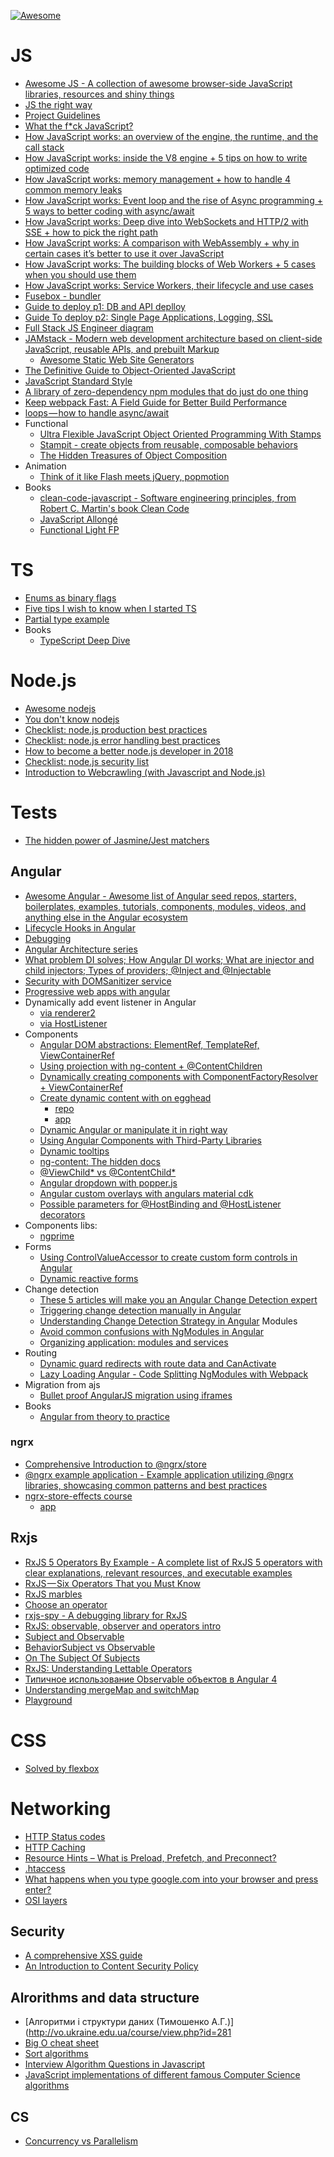 [![Awesome](https://cdn.rawgit.com/sindresorhus/awesome/d7305f38d29fed78fa85652e3a63e154dd8e8829/media/badge.svg)](https://github.com/sindresorhus/awesome)

# JS
* [Awesome JS - A collection of awesome browser-side JavaScript libraries, resources and shiny things](https://github.com/sorrycc/awesome-javascript)
* [JS the right way](http://jstherightway.org)
* [Project Guidelines](https://github.com/wearehive/project-guidelines#6-structure-and-naming)
* [What the f*ck JavaScript?](https://github.com/denysdovhan/wtfjs)
* [How JavaScript works: an overview of the engine, the runtime, and the call stack](https://blog.sessionstack.com/how-does-javascript-actually-work-part-1-b0bacc073cf)
* [How JavaScript works: inside the V8 engine + 5 tips on how to write optimized code](https://blog.sessionstack.com/how-javascript-works-inside-the-v8-engine-5-tips-on-how-to-write-optimized-code-ac089e62b12e)
* [How JavaScript works: memory management + how to handle 4 common memory leaks](https://blog.sessionstack.com/how-javascript-works-memory-management-how-to-handle-4-common-memory-leaks-3f28b94cfbec)
* [How JavaScript works: Event loop and the rise of Async programming + 5 ways to better coding with async/await](https://blog.sessionstack.com/how-javascript-works-event-loop-and-the-rise-of-async-programming-5-ways-to-better-coding-with-2f077c4438b5)
* [How JavaScript works: Deep dive into WebSockets and HTTP/2 with SSE + how to pick the right path](https://blog.sessionstack.com/how-javascript-works-deep-dive-into-websockets-and-http-2-with-sse-how-to-pick-the-right-path-584e6b8e3bf7)
* [How JavaScript works: A comparison with WebAssembly + why in certain cases it’s better to use it over JavaScript](https://blog.sessionstack.com/how-javascript-works-a-comparison-with-webassembly-why-in-certain-cases-its-better-to-use-it-d80945172d79)
* [How JavaScript works: The building blocks of Web Workers + 5 cases when you should use them](https://blog.sessionstack.com/how-javascript-works-the-building-blocks-of-web-workers-5-cases-when-you-should-use-them-a547c0757f6a)
* [How JavaScript works: Service Workers, their lifecycle and use cases](https://blog.sessionstack.com/how-javascript-works-service-workers-their-life-cycle-and-use-cases-52b19ad98b58)
* [Fusebox - bundler](https://fuse-box.org/)
* [Guide to deploy p1: DB and API deplloy](https://auth0.com/blog/the-complete-guide-to-deploying-javascript-applications-part-1)
* [Guide To deploy p2: Single Page Applications, Logging, SSL](https://auth0.com/blog/deploying-javascript-apps-part-2/)
* [Full Stack JS Engineer diagram](https://coggle.it/diagram/WmRp9Hic2QABp8X1/t/full-stack-javascript-engineer)
* [JAMstack - Modern web development architecture based on client-side JavaScript, reusable APIs, and prebuilt Markup](https://jamstack.org/)
  * [Awesome Static Web Site Generators](https://github.com/myles/awesome-static-generators)
* [The Definitive Guide to Object-Oriented JavaScript](http://www.objectplayground.com/)
* [JavaScript Standard Style](https://standardjs.com/#why-should-i-use-javascript-standard-style)
* [A library of zero-dependency npm modules that do just do one thing](https://github.com/angus-c/just)
* [Keep webpack Fast: A Field Guide for Better Build Performance](https://slack.engineering/keep-webpack-fast-a-field-guide-for-better-build-performance-f56a5995e8f1)
* [loops — how to handle async/await](https://blog.lavrton.com/javascript-loops-how-to-handle-async-await-6252dd3c795)
* Functional
  * [Ultra Flexible JavaScript Object Oriented Programming With Stamps](https://www.barbarianmeetscoding.com/blog/2016/01/18/javascript-ultra-flexible-object-oriented-programming-with-stamps/)
  * [Stampit - create objects from reusable, composable behaviors](https://github.com/stampit-org/stampit)
  * [The Hidden Treasures of Object Composition](https://medium.com/javascript-scene/the-hidden-treasures-of-object-composition-60cd89480381)
* Animation
  * [Think of it like Flash meets jQuery, popmotion](https://popmotion.io/)
* Books
  * [clean-code-javascript - Software engineering principles, from Robert C. Martin's book Clean Code](https://github.com/ryanmcdermott/clean-code-javascript)
  * [JavaScript Allongé](https://leanpub.com/javascriptallongesix)
  * [Functional Light FP](https://github.com/getify/Functional-Light-JS/blob/master/manuscript/README.md/#table-of-contents)
  
# TS
* [Enums as binary flags](https://basarat.gitbooks.io/typescript/docs/enums.html#enums-as-flags)
* [Five tips I wish to know when I started TS](https://codeburst.io/five-tips-i-wish-i-knew-when-i-started-with-typescript-c9e8609029db)
* [Partial type example](https://netbasal.com/getting-to-know-the-partial-type-in-typescript-ecfcfbc87cb6)
* Books
  * [TypeScript Deep Dive](https://basarat.gitbooks.io/typescript)

# Node.js
* [Awesome nodejs](https://github.com/sindresorhus/awesome-nodejs)
* [You don't know nodejs](https://github.com/azat-co/you-dont-know-node)
* [Checklist: node.js production best practices](http://goldbergyoni.com/checklist-best-practice-of-node-js-in-production/)
* [Checklist: node.js error handling best practices](http://goldbergyoni.com/checklist-best-practices-of-node-js-error-handling/)
* [How to become a better node.js developer in 2018](https://nemethgergely.com/nodejs-best-practices-how-to-become-a-better-developer-in-2018/)
* [Checklist: node.js security list](https://blog.risingstack.com/node-js-security-checklist)
* [Introduction to Webcrawling (with Javascript and Node.js)](https://medium.com/of-all-things-tech-progress/introduction-to-webcrawling-with-javascript-and-node-js-f5a3798ee8ac)

# Tests
* [The hidden power of Jasmine/Jest matchers](https://medium.com/@boriscoder/the-hidden-power-of-jest-matchers-f3d86d8101b0)

## Angular
* [Awesome Angular - Awesome list of Angular seed repos, starters, boilerplates, examples, tutorials, components, modules, videos, and anything else in the Angular ecosystem](https://github.com/gdi2290/awesome-angular)
* [Lifecycle Hooks in Angular](https://alligator.io/angular/lifecycle-hooks/)
* [Debugging](https://www.pluralsight.com/guides/front-end-javascript/debugging-angular-2-applications)
* [Angular Architecture series](https://blog.angular-university.io/angular-2-smart-components-vs-presentation-components-whats-the-difference-when-to-use-each-and-why/)
* [What problem DI solves; How Angular DI works; What are injector and child injectors; Types of providers; @Inject and @Injectable](https://codecraft.tv/courses/angular/dependency-injection-and-providers/overview)
* [Security with DOMSanitizer service](https://netbasal.com/angular-2-security-the-domsanitizer-service-2202c83bd90)
* [Progressive web apps with angular](https://houssein.me/progressive-angular-applications?utm_source=mybridge&utm_medium=blog&utm_campaign=read_more)
* Dynamically add event listener in Angular
  * [via renderer2](https://stackoverflow.com/questions/35080387/dynamically-add-event-listener-in-angular-2)
  * [via HostListener](https://angular.io/guide/attribute-directives#respond-to-user-initiated-events)
* Components
  * [Angular DOM abstractions: ElementRef, TemplateRef, ViewContainerRef](https://blog.angularindepth.com/exploring-angular-dom-abstractions-80b3ebcfc02)
  * [Using projection with ng-content + @ContentChildren](https://github.com/juristr/egghead-create-dynamic-tabs-component-angular/blob/master/src/app/tabs/tabs.component.ts)
  * [Dynamically creating components with ComponentFactoryResolver + ViewContainerRef](https://stackblitz.com/edit/angular-3hz8oz?file=app%2Fapp.component.html)
  * [Create dynamic content with on egghead](https://egghead.io/lessons/angular-destroy-a-dynamically-instantiated-angular-component)
    * [repo](https://github.com/juristr/egghead-create-dynamic-tabs-component-angular)
    * [app](https://stackblitz.com/edit/angular-ivywg9?file=app%2Fapp.component.ts)
  * [Dynamic Angular or manipulate it in right way](https://stackblitz.com/edit/angular-pxgjoz?file=app%2Fapp.component.html)
  * [Using Angular Components with Third-Party Libraries](https://stackblitz.com/edit/angular-caxzwv?file=app%2Fapp.component.ts)
  * [Dynamic tooltips](https://stackblitz.com/edit/dynamically-create-tooltip-angular?file=app/tooltip/tooltip.directive.ts)
  * [ng-content: The hidden docs](https://medium.com/claritydesignsystem/ng-content-the-hidden-docs-96a29d70d11b)
  * [@ViewChild* vs @ContentChild*](https://www.joshmorony.com/the-difference-between-viewchildren-and-contentchildren/)
  * [Angular dropdown with popper.js](https://stackblitz.com/edit/angular-dropdown-with-popper?file=app%2Fapp.component.html)
  * [Angular custom overlays with angulars material cdk](https://stackblitz.com/edit/angular-custom-overlays-with-angulars-cdk?file=app/app.component.html)
  * [Possible parameters for @HostBinding and @HostListener decorators](http://stepansuvorov.com/blog/2017/01/angular2-possible-parameters-for-hostbinding-and-hostlistener-decorators/)
* Components libs:
  * [ngprime](https://www.primefaces.org)
* Forms
  * [Using ControlValueAccessor to create custom form controls in Angular](https://stackblitz.com/edit/control-value-anccessor?file=app%2Frating-input-accessor%2Findex.ts)
  * [Dynamic reactive forms](https://stackblitz.com/edit/angular-fjvd2x?file=app%2Fdynamic-form%2Fdynamic-form.component.ts)
* Change detection
  * [These 5 articles will make you an Angular Change Detection expert](https://blog.angularindepth.com/these-5-articles-will-make-you-an-angular-change-detection-expert-ed530d28930)
  * [Triggering change detection manually in Angular](https://stackoverflow.com/questions/34827334/triggering-change-detection-manually-in-angular)
  * [Understanding Change Detection Strategy in Angular](https://alligator.io/angular/change-detection-strategy/)
Modules
  * [Avoid common confusions with NgModules in Angular](https://blog.angularindepth.com/avoiding-common-confusions-with-modules-in-angular-ada070e6891f)
  * [Organizing application: modules and services](https://medium.com/@michelestieven/organizing-angular-applications-f0510761d65a)
* Routing
  * [Dynamic guard redirects with route data and CanActivate](http://www.kirjai.com/dynamic-guard-redirects-angular/)
  * [Lazy Loading Angular - Code Splitting NgModules with Webpack](https://toddmotto.com/lazy-loading-angular-code-splitting-webpack)
* Migration from ajs
  * [Bullet proof AngularJS migration using iframes](https://codecraft.tv/blog/2017/09/07/angularjs-to-angular-using-iframes/)
* Books
  * [Angular from theory to practice](https://codecraft.tv/assets/books/angular-from-theory-to-practice.pdf)

### ngrx
  * [Comprehensive Introduction to @ngrx/store](https://gist.github.com/btroncone/a6e4347326749f938510)
  * [@ngrx example application - Example application utilizing @ngrx libraries, showcasing common patterns and best practices](https://github.com/ngrx/platform/tree/master/example-app)
  * [ngrx-store-effects course](https://platform.ultimateangular.com/courses/ngrx-store-effects)
    * [app](https://github.com/UltimateAngular/ngrx-store-effects-app)
    
## Rxjs
* [RxJS 5 Operators By Example - A complete list of RxJS 5 operators with clear explanations, relevant resources, and executable examples](https://www.learnrxjs.io/operators/)
* [RxJS — Six Operators That you Must Know](https://netbasal.com/rxjs-six-operators-that-you-must-know-5ed3b6e238a0)
* [RxJS marbles](http://rxmarbles.com)
* [Choose an operator](http://reactivex.io/rxjs/manual/overview.html#choose-an-operator)
* [rxjs-spy - A debugging library for RxJS](https://cartant.github.io/rxjs-spy/)
* [RxJS: observable, observer and operators intro](https://toddmotto.com/rxjs-observables-observers-operators#what-is-an-observable)
* [Subject and Observable](https://netbasal.com/understanding-subjects-in-rxjs-55102a190f3)
* [BehaviorSubject vs Observable](https://stackoverflow.com/questions/39494058/behaviorsubject-vs-observable)
* [On The Subject Of Subjects](https://medium.com/@benlesh/on-the-subject-of-subjects-in-rxjs-2b08b7198b93)
* [RxJS: Understanding Lettable Operators](https://blog.angularindepth.com/rxjs-understanding-lettable-operators-fe74dda186d3)
* [Типичное использование Observable объектов в Angular 4](https://habrahabr.ru/post/337512/)
* [Understanding mergeMap and switchMap](https://netbasal.com/understanding-mergemap-and-switchmap-in-rxjs-13cf9c57c885)
* [Playground](https://stackblitz.com/edit/rxjs-playground-oop?file=app/app.component.ts)

# CSS
* [Solved by flexbox](https://philipwalton.github.io/solved-by-flexbox/)

# Networking
* [HTTP Status codes](http://www.restapitutorial.com/httpstatuscodes.html)
* [HTTP Caching](https://developers.google.com/web/fundamentals/performance/optimizing-content-efficiency/http-caching)
* [Resource Hints – What is Preload, Prefetch, and Preconnect?](https://www.keycdn.com/blog/resource-hints/)
* [.htaccess](http://www.htaccess-guide.com/)
* [What happens when you type google.com into your browser and press enter?](https://github.com/alex/what-happens-when)
* [OSI layers](https://www.lifewire.com/layers-of-the-osi-model-illustrated-818017)

## Security
* [A comprehensive XSS guide](https://excess-xss.com/)
* [An Introduction to Content Security Policy](https://www.html5rocks.com/en/tutorials/security/content-security-policy/)

## Alrorithms and data structure
* [Алгоритми і структури даних (Тимошенко А.Г.)](http://vo.ukraine.edu.ua/course/view.php?id=281
* [Big O cheat sheet](http://bigocheatsheet.com/)
* [Sort algorithms](https://proglib.io/p/sort-algorithms/)
* [Interview Algorithm Questions in Javascript](https://github.com/kennymkchan/interview-questions-in-javascript)
* [JavaScript implementations of different famous Computer Science algorithms](https://github.com/mgechev/javascript-algorithms)

## CS
* [Concurrency vs Parallelism](http://qaru.site/questions/237/concurrency-vs-parallelism-what-is-the-difference)
